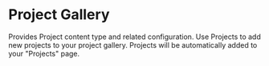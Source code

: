 # Project Gallery
Provides Project content type and related configuration. Use Projects to add new projects to your project gallery. Projects will be automatically added to your "Projects" page.

